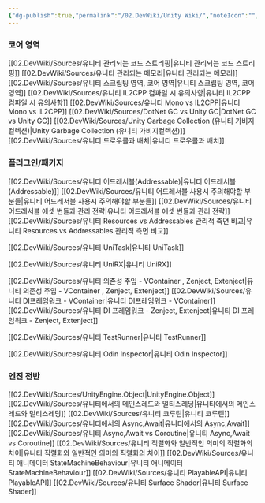 ```yaml
---
{"dg-publish":true,"permalink":"/02.DevWiki/Unity Wiki/","noteIcon":"","created":"2024-12-21T17:25:10.000+09:00","updated":"2025-08-17T15:37:02.000+09:00"}
---
```


### 코어 영역
[[02.DevWiki/Sources/유니티 관리되는 코드 스트리핑\|유니티 관리되는 코드 스트리핑]]
[[02.DevWiki/Sources/유니티 관리되는 메모리\|유니티 관리되는 메모리]]
[[02.DevWiki/Sources/유니티 스크립팅 영역, 코어 영역\|유니티 스크립팅 영역, 코어 영역]]
[[02.DevWiki/Sources/유니티 IL2CPP 컴파일 시 유의사항\|유니티 IL2CPP 컴파일 시 유의사항]]
[[02.DevWiki/Sources/유니티 Mono vs IL2CPP\|유니티 Mono vs IL2CPP]]
[[02.DevWiki/Sources/DotNet GC vs Unity GC\|DotNet GC vs Unity GC]]
[[02.DevWiki/Sources/Unity Garbage Collection (유니티 가비지컬렉션)\|Unity Garbage Collection (유니티 가비지컬렉션)]]
[[02.DevWiki/Sources/유니티 드로우콜과 배치\|유니티 드로우콜과 배치]]
### 플러그인/패키지
[[02.DevWiki/Sources/유니티 어드레서블(Addressable)\|유니티 어드레서블(Addressable)]]
[[02.DevWiki/Sources/유니티 어드레서블 사용시 주의해야할 부분들\|유니티 어드레서블 사용시 주의해야할 부분들]]
[[02.DevWiki/Sources/유니티 어드레서블 에셋 번들과 관리 전략\|유니티 어드레서블 에셋 번들과 관리 전략]]
[[02.DevWiki/Sources/유니티 Resources vs Addressables 관리적 측면 비교\|유니티 Resources vs Addressables 관리적 측면 비교]]

[[02.DevWiki/Sources/유니티 UniTask\|유니티 UniTask]]

[[02.DevWiki/Sources/유니티 UniRX\|유니티 UniRX]]

[[02.DevWiki/Sources/유니티 의존성 주입 - VContainer , Zenject, Extenject\|유니티 의존성 주입 - VContainer , Zenject, Extenject]]
[[02.DevWiki/Sources/유니티 DI프레임워크 - VContainer\|유니티 DI프레임워크 - VContainer]]
[[02.DevWiki/Sources/유니티 DI 프레임워크 - Zenject, Extenject\|유니티 DI 프레임워크 - Zenject, Extenject]]

[[02.DevWiki/Sources/유니티 TestRunner\|유니티 TestRunner]]

[[02.DevWiki/Sources/유니티 Odin Inspector\|유니티 Odin Inspector]]
### 엔진 전반
[[02.DevWiki/Sources/UnityEngine.Object\|UnityEngine.Object]]
[[02.DevWiki/Sources/유니티에서의 메인스레드와 멀티스레딩\|유니티에서의 메인스레드와 멀티스레딩]]
[[02.DevWiki/Sources/유니티 코루틴\|유니티 코루틴]]
[[02.DevWiki/Sources/유니티에서의 Async,Await\|유니티에서의 Async,Await]]
[[02.DevWiki/Sources/유니티 Async,Await vs Coroutine\|유니티 Async,Await vs Coroutine]]
[[02.DevWiki/Sources/유니티 직렬화와 일반적인 의미의 직렬화의 차이\|유니티 직렬화와 일반적인 의미의 직렬화의 차이]]
[[02.DevWiki/Sources/유니티 애니메이터 StateMachineBehaviour\|유니티 애니메이터 StateMachineBehaviour]]
[[02.DevWiki/Sources/유니티 PlayableAPI\|유니티 PlayableAPI]]
[[02.DevWiki/Sources/유니티 Surface Shader\|유니티 Surface Shader]]
